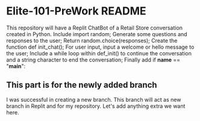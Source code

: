 # Elite-101-PreWork README
This repository will have a Replit ChatBot of a Retail Store conversation created in Python.
Include import random;
Generate some questions and responses to the user;
Return random.choice(responses);
Create the function def init_chat();
For user input, input a welcome or hello message to the user;
Include a while loop within def_init() to continue the conversation and a string character to end the conversation;
Finally add if __name__ == "__main__":

## This part is for the newly added branch
I was successful in creating a new branch.
This branch will act as new branch in Replit and for my repository.
Let's add anything extra we want here.
